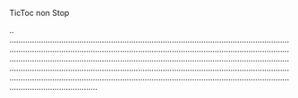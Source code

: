 TicToc non Stop

..
...................................................................................................................................................................................................................................................................................................................................................................................................................................................................................................................................................................................................................................................................................